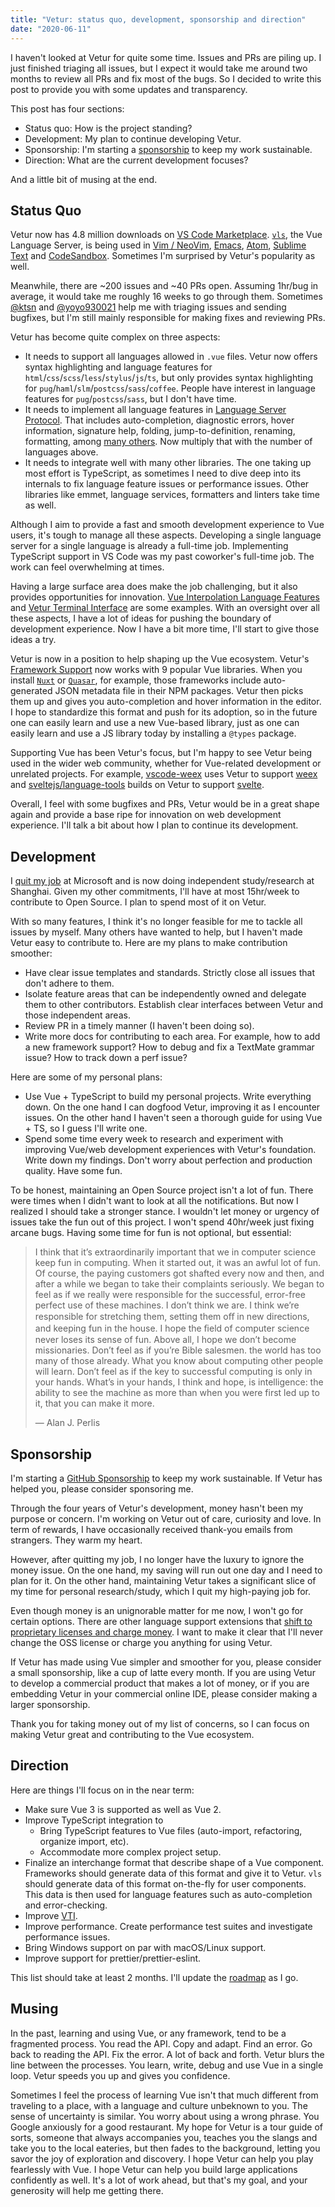 ```yaml
---
title: "Vetur: status quo, development, sponsorship and direction"
date: "2020-06-11"
---
```


I haven't looked at Vetur for quite some time. Issues and PRs are piling up. I just finished triaging all issues, but I expect it would take me around two months to review all PRs and fix most of the bugs. So I decided to write this post to provide you with some updates and transparency.

This post has four sections:

- Status quo: How is the project standing?
- Development: My plan to continue developing Vetur.
- Sponsorship: I'm starting a [sponsorship](https://github.com/sponsors/octref) to keep my work sustainable.
- Direction: What are the current development focuses?

And a little bit of musing at the end.

## Status Quo

Vetur now has 4.8 million downloads on [VS Code Marketplace](https://marketplace.visualstudio.com/items?itemName=octref.vetur). [`vls`](https://github.com/vuejs/vetur/tree/master/server), the Vue Language Server, is being used in [Vim / NeoVim](https://github.com/neoclide/coc-vetur), [Emacs](https://github.com/emacs-lsp/lsp-mode/blob/master/lsp-vetur.el), [Atom](https://atom.io/packages/ide-vue), [Sublime Text](https://github.com/sublimelsp/LSP-vue) and [CodeSandbox](https://codesandbox.io/post/announcing-codesandbox-v3). Sometimes I'm surprised by Vetur's popularity as well.

Meanwhile, there are ~200 issues and ~40 PRs open. Assuming 1hr/bug in average, it would take me roughly 16 weeks to go through them. Sometimes [@ktsn](https://github.com/ktsn) and [@yoyo930021](https://github.com/yoyo930021) help me with triaging issues and sending bugfixes, but I'm still mainly responsible for making fixes and reviewing PRs.

Vetur has become quite complex on three aspects:

- It needs to support all languages allowed in `.vue` files. Vetur now offers syntax highlighting and language features for `html`/`css`/`scss`/`less`/`stylus`/`js`/`ts`, but only provides syntax highlighting for `pug`/`haml`/`slm`/`postcss`/`sass`/`coffee`. People have interest in language features for `pug`/`postcss`/`sass`, but I don't have time.
- It needs to implement all language features in [Language Server Protocol](https://microsoft.github.io/language-server-protocol/). That includes auto-completion, diagnostic errors, hover information, signature help, folding, jump-to-definition, renaming, formatting, among [many others](https://code.visualstudio.com/api/language-extensions/programmatic-language-features). Now multiply that with the number of languages above.
- It needs to integrate well with many other libraries. The one taking up most effort is TypeScript, as sometimes I need to dive deep into its internals to fix language feature issues or performance issues. Other libraries like emmet, language services, formatters and linters take time as well.

Although I aim to provide a fast and smooth development experience to Vue users, it's tough to manage all these aspects. Developing a single language server for a single language is already a full-time job. Implementing TypeScript support in VS Code was my past coworker's full-time job. The work can feel overwhelming at times.

Having a large surface area does make the job challenging, but it also provides opportunities for innovation. [Vue Interpolation Language Features](https://blog.matsu.io/generic-vue-template-interpolation-language-features) and [Vetur Terminal Interface](https://vuejs.github.io/vetur/vti.html) are some examples. With an oversight over all these aspects, I have a lot of ideas for pushing the boundary of development experience. Now I have a bit more time, I'll start to give those ideas a try.

Vetur is now in a position to help shaping up the Vue ecosystem. Vetur's [Framework Support](https://vuejs.github.io/vetur/framework.html) now works with 9 popular Vue libraries. When you install [`Nuxt`](https://nuxtjs.org/) or [`Quasar`](https://quasar.dev/), for example, those frameworks include auto-generated JSON metadata file in their NPM packages. Vetur then picks them up and gives you auto-completion and hover information in the editor. I hope to standardize this format and push for its adoption, so in the future one can easily learn and use a new Vue-based library, just as one can easily learn and use a JS library today by installing a `@types` package.

Supporting Vue has been Vetur's focus, but I'm happy to see Vetur being used in the wider web community, whether for Vue-related development or unrelated projects. For example, [vscode-weex](https://github.com/weex-cli/vscode-weex) uses Vetur to support [weex](https://weex.apache.org) and [sveltejs/language-tools](https://github.com/sveltejs/language-tools) builds on Vetur to support [svelte](https://svelte.dev).

Overall, I feel with some bugfixes and PRs, Vetur would be in a great shape again and provide a base ripe for innovation on web development experience. I'll talk a bit about how I plan to continue its development.

## Development

I [quit my job](https://blog.matsu.io/on-leaving) at Microsoft and is now doing independent study/research at Shanghai. Given my other commitments, I'll have at most 15hr/week to contribute to Open Source. I plan to spend most of it on Vetur.

With so many features, I think it's no longer feasible for me to tackle all issues by myself. Many others have wanted to help, but I haven't made Vetur easy to contribute to. Here are my plans to make contribution smoother:

- Have clear issue templates and standards. Strictly close all issues that don't adhere to them.
- Isolate feature areas that can be independently owned and delegate them to other contributors. Establish clear interfaces between Vetur and those independent areas.
- Review PR in a timely manner (I haven't been doing so).
- Write more docs for contributing to each area. For example, how to add a new framework support? How to debug and fix a TextMate grammar issue? How to track down a perf issue?

Here are some of my personal plans:

- Use Vue + TypeScript to build my personal projects. Write everything down. On the one hand I can dogfood Vetur, improving it as I encounter issues. On the other hand I haven't seen a thorough guide for using Vue + TS, so I guess I'll write one.
- Spend some time every week to research and experiment with improving Vue/web development experiences with Vetur's foundation. Write down my findings. Don't worry about perfection and production quality. Have some fun.

To be honest, maintaining an Open Source project isn't a lot of fun. There were times when I didn't want to look at all the notifications. But now I realized I should take a stronger stance. I wouldn't let money or urgency of issues take the fun out of this project. I won't spend 40hr/week just fixing arcane bugs. Having some time for fun is not optional, but essential:

> I think that it’s extraordinarily important that we in computer science keep fun in computing. When it started out, it was an awful lot of fun. Of course, the paying customers got shafted every now and then, and after a while we began to take their complaints seriously. We began to feel as if we really were responsible for the successful, error-free perfect use of these machines. I don’t think we are. I think we’re responsible for stretching them, setting them oﬀ in new directions, and keeping fun in the house. I hope the ﬁeld of computer science never loses its sense of fun. Above all, I hope we don’t become missionaries. Don’t feel as if you’re Bible salesmen. the world has too many of those already. What you know about computing other people will learn. Don’t feel as if the key to successful computing is only in your hands. What’s in your hands, I think and hope, is intelligence: the ability to see the machine as more than when you were first led up to it, that you can make it more.
>
> — Alan J. Perlis

## Sponsorship

I'm starting a [GitHub Sponsorship](https://github.com/sponsors/octref) to keep my work sustainable. If Vetur has helped you, please consider sponsoring me.

Through the four years of Vetur's development, money hasn't been my purpose or concern. I'm working on Vetur out of care, curiosity and love. In term of rewards, I have occasionally received thank-you emails from strangers. They warm my heart.

However, after quitting my job, I no longer have the luxury to ignore the money issue. On the one hand, my saving will run out one day and I need to plan for it. On the other hand, maintaining Vetur takes a significant slice of my time for personal research/study, which I quit my high-paying job for.
 
Even though money is an unignorable matter for me now, I won't go for certain options. There are other language support extensions that [shift to proprietary licenses and charge money](https://github.com/bmewburn/vscode-intelephense). I want to make it clear that I'll never change the OSS license or charge you anything for using Vetur.

If Vetur has made using Vue simpler and smoother for you, please consider a small sponsorship, like a cup of latte every month.
If you are using Vetur to develop a commercial product that makes a lot of money, or if you are embedding Vetur in your commercial online IDE, please consider making a larger sponsorship.

Thank you for taking money out of my list of concerns, so I can focus on making Vetur great and contributing to the Vue ecosystem.

## Direction

Here are things I'll focus on in the near term:

- Make sure Vue 3 is supported as well as Vue 2.
- Improve TypeScript integration to
  - Bring TypeScript features to Vue files (auto-import, refactoring, organize import, etc).
  - Accommodate more complex project setup.
- Finalize an interchange format that describe shape of a Vue component. Frameworks should generate data of this format and give it to Vetur. `vls` should generate data of this format on-the-fly for user components. This data is then used for language features such as auto-completion and error-checking.
- Improve [VTI](https://github.com/vuejs/vetur/tree/master/vti).
- Improve performance. Create performance test suites and investigate performance issues.
- Bring Windows support on par with macOS/Linux support.
- Improve support for prettier/prettier-eslint.

This list should take at least 2 months. I'll update the [roadmap](https://github.com/vuejs/vetur/issues/873) as I go.

## Musing

In the past, learning and using Vue, or any framework, tend to be a fragmented process. You read the API. Copy and adapt. Find an error. Go back to reading the API. Fix the error. A lot of back and forth. Vetur blurs the line between the processes. You learn, write, debug and use Vue in a single loop. Vetur speeds you up and gives you confidence.

Sometimes I feel the process of learning Vue isn't that much different from traveling to a place, with a language and culture unbeknown to you. The sense of uncertainty is similar. You worry about using a wrong phrase. You Google anxiously for a good restaurant. My hope for Vetur is a tour guide of sorts, someone that always accompanies you, teaches you the slangs and take you to the local eateries, but then fades to the background, letting you savor the joy of exploration and discovery. I hope Vetur can help you play fearlessly with Vue. I hope Vetur can help you build large applications confidently as well. It's a lot of work ahead, but that's my goal, and your generosity will help me getting there.